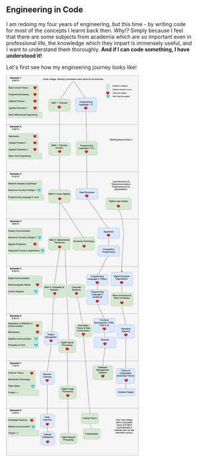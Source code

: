 ## Engineering in Code

I am redoing my four years of engineering, but this time - by writing code for most of the concepts I learnt back then. _Why!?_ Simply because I feel that there are some subjects from academia which are so important even in professional life, the knowledge which they impart is immensely useful, and I want to understand them thoroughly. **And if I can code something, I have understood it!**

Let's first see how my engineering journey looks like!

![Engineering Journey](./img/engineering_tour.png)